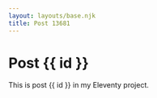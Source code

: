 ```yaml
---
layout: layouts/base.njk
title: Post 13681
---
```


# Post {{ id }}

This is post {{ id }} in my Eleventy project.
